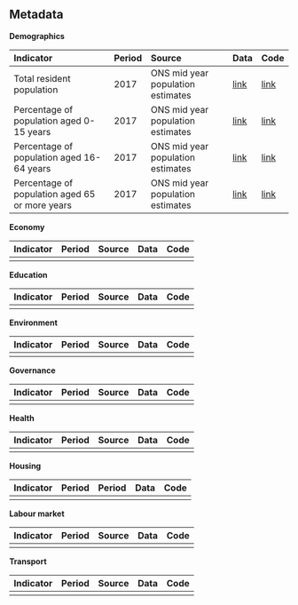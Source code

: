 
## Metadata

**Demographics**

| Indicator     | Period        | Source        | Data          | Code
|:------------- |:------------- |:------------- |:------------- |:------------- |
| Total resident population | 2017 | ONS mid year population estimates | [link](demographics/total_resident_population.csv) | [link](demographics/R/total_resident_population.R) |
| Percentage of population aged 0-15 years | 2017 | ONS mid year population estimates | [link](demographics/population_0-15_years.csv) | [link](demographics/R/population_0-15_years.R) |
| Percentage of population aged 16-64 years | 2017 | ONS mid year population estimates | [link](demographics/population_16-64_years.csv) | [link](demographics/R/population_16-64_years.R) |
| Percentage of population aged 65 or more years | 2017 | ONS mid year population estimates | [link](demographics/population_65_or_more_years.csv) | [link](demographics/R/population_65_or_more_years.R) |


**Economy**

| Indicator     | Period        | Source        | Data          | Code
|:------------- |:------------- |:------------- |:------------- |:------------- |
|  |  |  |  |  |  |

**Education**

| Indicator     | Period        | Source        | Data          | Code
|:------------- |:------------- |:------------- |:------------- |:------------- |
|  |  |  |  |  |  |

**Environment**

| Indicator     | Period        | Source        | Data          | Code
|:------------- |:------------- |:------------- |:------------- |:------------- |
|  |  |  |  |  |  |

**Governance**

| Indicator     | Period        | Source        | Data          | Code
|:------------- |:------------- |:------------- |:------------- |:------------- |
|  |  |  |  |  |  |

**Health**

| Indicator     | Period        | Source        | Data          | Code
|:------------- |:------------- |:------------- |:------------- |:------------- |
|  |  |  |  |  |  |

**Housing**

| Indicator     | Period        | Period        | Data          | Code
|:------------- |:------------- |:------------- |:------------- |:------------- |
|  |  |  |  |  |  |

**Labour market**

| Indicator     | Period        | Source        | Data          | Code
|:------------- |:------------- |:------------- |:------------- |:------------- |
|  |  |  |  |  |  |

**Transport**

| Indicator     | Period        | Source        | Data          | Code
|:------------- |:------------- |:------------- |:------------- |:------------- |
|  |  |  |  |  |  |
